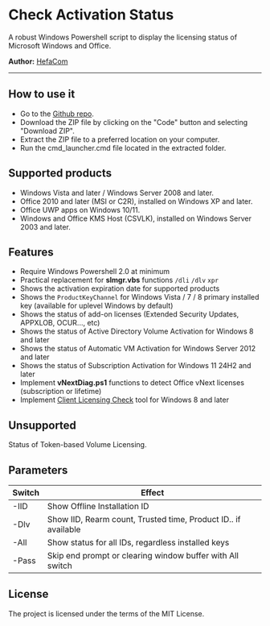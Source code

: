 # Check Activation Status

A robust Windows Powershell script to display the licensing status of Microsoft Windows and Office.

**Author:** [HefaCom](https://github.com/HefaCom)  
<!-- **Github Repo:** https://github.com/gravesoft/CAS   -->

---

How to use it
-------------

- Go to the [Github repo](https://github.com/gravesoft/CAS).
- Download the ZIP file by clicking on the "Code" button and selecting "Download ZIP".
- Extract the ZIP file to a preferred location on your computer.
- Run the cmd_launcher.cmd file located in the extracted folder.

Supported products
------------------

- Windows Vista and later / Windows Server 2008 and later.
- Office 2010 and later (MSI or C2R), installed on Windows XP and later.
- Office UWP apps on Windows 10/11.
- Windows and Office KMS Host (CSVLK), installed on Windows Server 2003 and later.

Features
--------

- Require Windows Powershell 2.0 at minimum
- Practical replacement for **slmgr.vbs** functions `/dli` `/dlv` `xpr`
- Shows the activation expiration date for supported products
- Shows the `ProductKeyChannel` for Windows Vista / 7 / 8 primary installed key (available for uplevel Windows by default)
- Shows the status of add-on licenses (Extended Security Updates, APPXLOB, OCUR..., etc)
- Shows the status of Active Directory Volume Activation for Windows 8 and later
- Shows the status of Automatic VM Activation for Windows Server 2012 and later
- Shows the status of Subscription Activation for Windows 11 24H2 and later
- Implement **vNextDiag.ps1** functions to detect Office vNext licenses (subscription or lifetime)
- Implement <a href="https://github.com/asdcorp/clic" target="_blank">Client Licensing Check</a> tool for Windows 8 and later

Unsupported
-----------

Status of Token-based Volume Licensing.

Parameters
----------

|Switch |Effect|
|-------|------|
| -IID  | Show Offline Installation ID |
| -Dlv  | Show IID, Rearm count, Trusted time, Product ID.. if available |
| -All  | Show status for all IDs, regardless installed keys |
| -Pass | Skip end prompt or clearing window buffer with All switch |

License
-------
The project is licensed under the terms of the MIT License.
